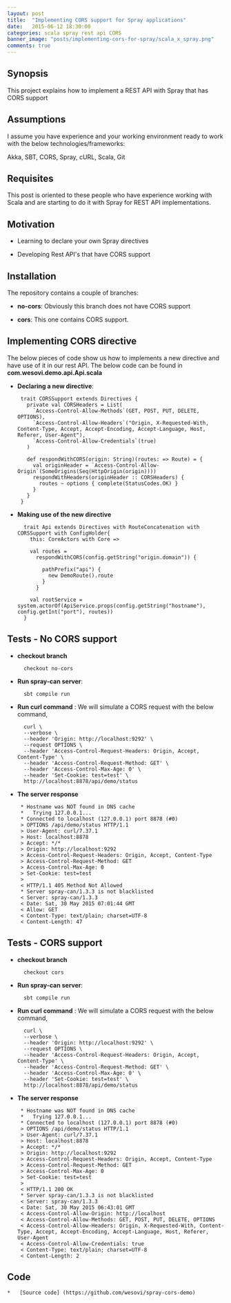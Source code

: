 ```yaml
---
layout: post
title:  "Implementing CORS support for Spray applications"
date:   2015-06-12 18:30:00
categories: scala spray rest api CORS
banner_image: "posts/implementing-cors-for-spray/scala_x_spray.png"
comments: true
---
```


## Synopsis

This project explains how to implement a REST API with Spray that has CORS support

## Assumptions

I assume you have experience and your working environment ready to work with the below technologies/frameworks:

Akka, SBT, CORS, Spray, cURL, Scala, Git

## Requisites

This post is oriented to these people who have experience working with Scala and are starting to do it with Spray for REST API implementations.

## Motivation

* Learning to declare your own Spray directives

* Developing Rest API's that have CORS support

## Installation

The repository contains a couple of branches:

* **no-cors**: Obviously this branch does not have CORS support

* **cors**: This one contains CORS support.


## Implementing CORS directive

The below pieces of code show us how to implements a new directive and have use of it in our rest API.
The below code can be found in **com.wesovi.demo.api.Api.scala**



*  **Declaring a new directive**:


		trait CORSSupport extends Directives {
		  private val CORSHeaders = List(
		    `Access-Control-Allow-Methods`(GET, POST, PUT, DELETE, OPTIONS),
		    `Access-Control-Allow-Headers`("Origin, X-Requested-With, Content-Type, Accept, Accept-Encoding, Accept-Language, Host, Referer, User-Agent"),
		    `Access-Control-Allow-Credentials`(true)
		  )

		  def respondWithCORS(origin: String)(routes: => Route) = {
		    val originHeader = `Access-Control-Allow-Origin`(SomeOrigins(Seq(HttpOrigin(origin))))
		    respondWithHeaders(originHeader :: CORSHeaders) {
		      routes ~ options { complete(StatusCodes.OK) }
		    }
		  }
		}


* **Making use of the new directive**

		trait Api extends Directives with RouteConcatenation with CORSSupport with ConfigHolder{
		  this: CoreActors with Core =>

		  val routes =
		    respondWithCORS(config.getString("origin.domain")) {

		      pathPrefix("api") {
		        new DemoRoute().route
		      }
		    }

		  val rootService = system.actorOf(ApiService.props(config.getString("hostname"), config.getInt("port"), routes))
		}


## Tests - No CORS support

* **checkout branch**

		checkout no-cors

* **Run spray-can server**:

		sbt compile run

* **Run curl command** : We will simulate a CORS request with the below command,

		curl \
		--verbose \
		--header 'Origin: http://localhost:9292' \
		--request OPTIONS \
		--header 'Access-Control-Request-Headers: Origin, Accept, Content-Type' \
		--header 'Access-Control-Request-Method: GET' \
		--header 'Access-Control-Max-Age: 0' \
		--header 'Set-Cookie: test=test' \
		http://localhost:8878/api/demo/status  

*  **The server response**

		* Hostname was NOT found in DNS cache
		*   Trying 127.0.0.1...
		* Connected to localhost (127.0.0.1) port 8878 (#0)
		> OPTIONS /api/demo/status HTTP/1.1
		> User-Agent: curl/7.37.1
		> Host: localhost:8878
		> Accept: */*
		> Origin: http://localhost:9292
		> Access-Control-Request-Headers: Origin, Accept, Content-Type
		> Access-Control-Request-Method: GET
		> Access-Control-Max-Age: 0
		> Set-Cookie: test=test
		>
		< HTTP/1.1 405 Method Not Allowed
		* Server spray-can/1.3.3 is not blacklisted
		< Server: spray-can/1.3.3
		< Date: Sat, 30 May 2015 07:01:44 GMT
		< Allow: GET
		< Content-Type: text/plain; charset=UTF-8
		< Content-Length: 47


## Tests - CORS support

* **checkout branch**

		checkout cors

* **Run spray-can server**:

		sbt compile run

* **Run curl command** : We will simulate a CORS request with the below command,

		curl \
		--verbose \
		--header 'Origin: http://localhost:9292' \
		--request OPTIONS \
		--header 'Access-Control-Request-Headers: Origin, Accept, Content-Type' \
		--header 'Access-Control-Request-Method: GET' \
		--header 'Access-Control-Max-Age: 0' \
		--header 'Set-Cookie: test=test' \
		http://localhost:8878/api/demo/status  

*  **The server response**

		* Hostname was NOT found in DNS cache
		*   Trying 127.0.0.1...
		* Connected to localhost (127.0.0.1) port 8878 (#0)
		> OPTIONS /api/demo/status HTTP/1.1
		> User-Agent: curl/7.37.1
		> Host: localhost:8878
		> Accept: */*
		> Origin: http://localhost:9292
		> Access-Control-Request-Headers: Origin, Accept, Content-Type
		> Access-Control-Request-Method: GET
		> Access-Control-Max-Age: 0
		> Set-Cookie: test=test
		>
		< HTTP/1.1 200 OK
		* Server spray-can/1.3.3 is not blacklisted
		< Server: spray-can/1.3.3
		< Date: Sat, 30 May 2015 06:43:01 GMT
		< Access-Control-Allow-Origin: http://localhost
		< Access-Control-Allow-Methods: GET, POST, PUT, DELETE, OPTIONS
		< Access-Control-Allow-Headers: Origin, X-Requested-With, Content-Type, Accept, Accept-Encoding, Accept-Language, Host, Referer, User-Agent
		< Access-Control-Allow-Credentials: true
		< Content-Type: text/plain; charset=UTF-8
		< Content-Length: 2

## Code

	*   [Source code] (https://github.com/wesovi/spray-cors-demo)
